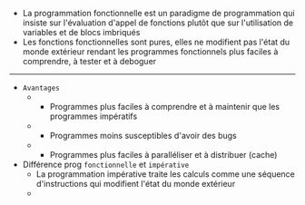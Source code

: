 - La programmation fonctionnelle est un paradigme de programmation qui insiste sur l'évaluation d'appel de fonctions plutôt que sur l'utilisation de variables et de blocs imbriqués
- Les fonctions fonctionnelles sont pures, elles ne modifient pas l'état du monde extérieur rendant les programmes fonctionnels plus faciles à comprendre, à tester et à deboguer
- ----
- `Avantages`
	- - Programmes plus faciles à comprendre et à maintenir que les programmes impératifs
	- - Programmes moins susceptibles d'avoir des bugs
	- - Programmes plus faciles à paralléliser et à distribuer (cache)
- Différence prog `fonctionnelle` et `impérative`
	- La programmation impérative traite les calculs comme une séquence d'instructions qui modifient l'état du monde extérieur
	-